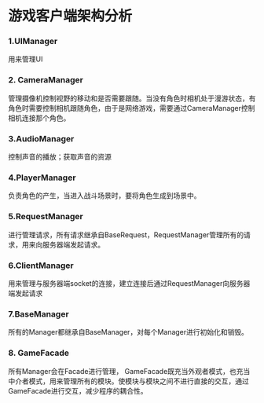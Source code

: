 # 游戏客户端架构分析

### 1.UIManager

用来管理UI

### 2. CameraManager

管理摄像机控制视野的移动和是否需要跟随。当没有角色时相机处于漫游状态，有角色时需要控制相机跟随角色，由于是网络游戏，需要通过CameraManager控制相机连接那个角色。

### 3.AudioManager 

控制声音的播放；获取声音的资源

### 4.PlayerManager

负责角色的产生，当进入战斗场景时，要将角色生成到场景中。

### 5.RequestManager

进行管理请求，所有请求继承自BaseRequest，RequestManager管理所有的请求，用来向服务器端发起请求。

### 6.ClientManager

用来管理与服务器端socket的连接，建立连接后通过RequestManager向服务器端发起请求

### 7.BaseManager

所有的Manager都继承自BaseManager，对每个Manager进行初始化和销毁。

### 8. GameFacade

所有Manager会在Facade进行管理， GameFacade既充当外观者模式，也充当中介者模式，用来管理所有的模块。使模块与模块之间不进行直接的交互，通过GameFacade进行交互，减少程序的耦合性。

